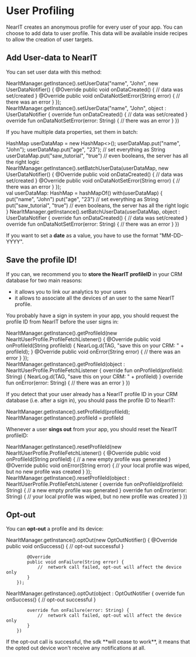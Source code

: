 # User Profiling

NearIT creates an anonymous profile for every user of your app. You can choose to add data to user profile. This data will be available inside recipes to allow the creation of user targets.

## Add User-data to NearIT

You can set user data with this method:
<div class="code-java">
NearItManager.getInstance().setUserData("name", "John", new UserDataNotifier() {
    @Override
    public void onDataCreated() {
        // data was set/created
    }                                           
    @Override
    public void onDataNotSetError(String error) {
        // there was an error
    }
});
</div>
<div class="code-kotlin">
NearItManager.getInstance().setUserData("name", "John", object : UserDataNotifier {
    override fun onDataCreated() {
        // data was set/created
    }
    override fun onDataNotSetError(error: String) {
        // there was an error
    }
})
</div>

If you have multiple data properties, set them in batch:
<div class="code-java">
HashMap<String, String> userDataMap = new HashMap<>();
userDataMap.put("name", "John");
userDataMap.put("age", "23");           // set everything as String
userDataMap.put("saw_tutorial", "true") // even booleans, the server has all the right logic
NearItManager.getInstance().setBatchUserData(userDataMap, new UserDataNotifier() {
	@Override
	public void onDataCreated() {
		// data was set/created 
	}
	@Override
	public void onDataNotSetError(String error) {
	    // there was an error  
	}
});
</div>
<div class="code-kotlin">
val userDataMap: HashMap<String, String> = hashMapOf()
with(userDataMap) {
    put("name", "John")
    put("age", "23")            // set everything as String
    put("saw_tutorial", "true") // even booleans, the server has all the right logic
}
NearItManager.getInstance().setBatchUserData(userDataMap, object : UserDataNotifier {
    override fun onDataCreated() {
        // data was set/created 
    }
    override fun onDataNotSetError(error: String) {
        // there was an error  
    }
})
</div>

If you want to set a **date** as a value, you have to use the format "MM-DD-YYYY".

## Save the profile ID!

If you can, we recommend you to **store the NearIT profileID** in your CRM database for two main reasons:

- it allows you to link our analytics to your users
- it allows to associate all the devices of an user to the same NearIT profile.

You probably have a sign in system in your app, you should request the profile ID from NearIT before the user signs in:
<div class="code-java">
NearItManager.getInstance().getProfileId(new NearItUserProfile.ProfileFetchListener() {
    @Override
    public void onProfileId(String profileId) {
        NearLog.d(TAG, "save this on your CRM: " + profileId);
    }
    @Override
    public void onError(String error) {
        // there was an error
    }
});
</div>
<div class="code-kotlin">
NearItManager.getInstance().getProfileId(object : NearItUserProfile.ProfileFetchListener {
    override fun onProfileId(profileId: String) {
        NearLog.d(TAG, "save this on your CRM: " + profileId)
    }
    override fun onError(error: String) {
        // there was an error
    }
})
</div>

If you detect that your user already has a NearIT profile ID in your CRM database (i.e. after a sign in), you should pass the profile ID to NearIT:
<div class="code-java">
NearItManager.getInstance().setProfileId(profileId);
</div>
<div class="code-kotlin">
NearItManager.getInstance().profileId = profileId
</div>

Whenever a user **sings out** from your app, you should reset the NearIT profileID:
<div class="code-java">
NearItManager.getInstance().resetProfileId(new NearItUserProfile.ProfileFetchListener() {
    @Override
    public void onProfileId(String profileId) {
        // a new empty profile was generated
    }
    @Override
    public void onError(String error) {
        // your local profile was wiped, but no new profile was created
    }
});
</div>
<div class="code-kotlin">
NearItManager.getInstance().resetProfileId(object : NearItUserProfile.ProfileFetchListener {
    override fun onProfileId(profileId: String) {
        // a new empty profile was generated
    }
    override fun onError(error: String) {
        // your local profile was wiped, but no new profile was created
    }
})
</div>

## Opt-out

You can **opt-out** a profile and its device:
<div class="code-java">
NearItManager.getInstance().optOut(new OptOutNotifier() {
            @Override
            public void onSuccess() {
                //  opt-out successful
            }

            @Override
            public void onFailure(String error) {
                //  network call failed, opt-out will affect the device only
            }
        });
</div>
<div class="code-kotlin">
NearItManager.getInstance().optOut(object : OptOutNotifier {
            override fun onSuccess() {
                //  opt-out successful
            }

            override fun onFailure(error: String) {
                //  network call failed, opt-out will affect the device only
            }
        })
</div>
If the opt-out call is successful, the sdk **will cease to work**, it means that the opted out device won't receive any notifications at all.
